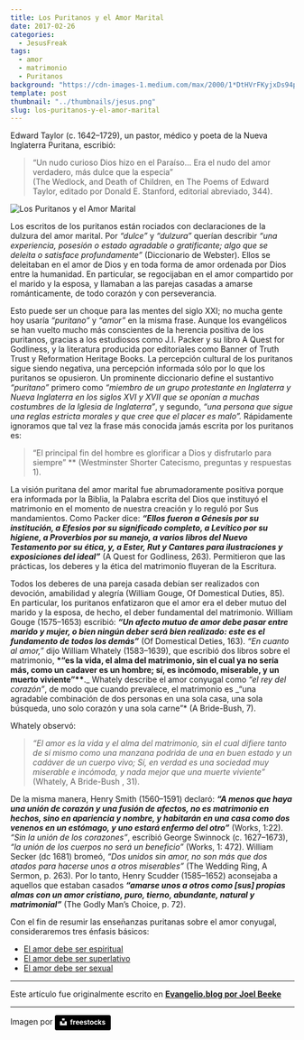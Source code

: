 ```yaml
---
title: Los Puritanos y el Amor Marital
date: 2017-02-26
categories:
  - JesusFreak
tags:
  - amor
  - matrimonio
  - Puritanos
background: "https://cdn-images-1.medium.com/max/2000/1*DtHVrFKyjxDs94pd7TYNoQ.png"
template: post
thumbnail: "../thumbnails/jesus.png"
slug: los-puritanos-y-el-amor-marital
---
```


Edward Taylor (c. 1642–1729), un pastor, médico y poeta de la Nueva Inglaterra Puritana, escribió:

> “Un nudo curioso Dios hizo en el Paraíso... Era el nudo del amor verdadero, más dulce que la especia” <br> (The Wedlock, and Death of Children, en The Poems of Edward Taylor, editado por Donald E. Stanford, editorial abreviado, 344).

![Los Puritanos y el Amor Marital](https://i.imgur.com/aifY6EI.jpg)

Los escritos de los puritanos están rociados con declaraciones de la dulzura del amor marital. Por _“dulce”_ y _“dulzura”_ querían describir _“una experiencia, posesión o estado agradable o gratificante; algo que se deleita o satisface profundamente”_ (Diccionario de Webster). Ellos se deleitaban en el amor de Dios y en toda forma de amor ordenada por Dios entre la humanidad. En particular, se regocijaban en el amor compartido por el marido y la esposa, y llamaban a las parejas casadas a amarse románticamente, de todo corazón y con perseverancia.

Esto puede ser un choque para las mentes del siglo XXI; no mucha gente hoy usaría _“puritano”_ y _“amor”_ en la misma frase. Aunque los evangélicos se han vuelto mucho más conscientes de la herencia positiva de los puritanos, gracias a los estudiosos como J.I. Packer y su libro A Quest for Godliness, y la literatura producida por editoriales como Banner of Truth Trust y Reformation Heritage Books. La percepción cultural de los puritanos sigue siendo negativa, una percepción informada sólo por lo que los puritanos se opusieron. Un prominente diccionario define el sustantivo _“puritano”_ primero como _“miembro de un grupo protestante en Inglaterra y Nueva Inglaterra en los siglos XVI y XVII que se oponían a muchas costumbres de la Iglesia de Inglaterra”_, y segundo, _“una persona que sigue una reglas estricta morales y que cree que el placer es malo”._ Rápidamente ignoramos que tal vez la frase más conocida jamás escrita por los puritanos es:

> “El principal fin del hombre es glorificar a Dios y disfrutarlo para siempre” \*\* (Westminster Shorter Catecismo, preguntas y respuestas 1).

La visión puritana del amor marital fue abrumadoramente positiva porque era informada por la Biblia, la Palabra escrita del Dios que instituyó el matrimonio en el momento de nuestra creación y lo reguló por Sus mandamientos. Como Packer dice: **_“Ellos fueron a Génesis por su institución, a Efesios por su significado completo, a Levítico por su higiene, a Proverbios por su manejo, a varios libros del Nuevo Testamento por su ética, y, a Ester, Rut y Cantares para ilustraciones y exposiciones del ideal”_** (A Quest for Godliness, 263). Permitieron que las prácticas, los deberes y la ética del matrimonio fluyeran de la Escritura.

Todos los deberes de una pareja casada debían ser realizados con devoción, amabilidad y alegría (William Gouge, Of Domestical Duties, 85). En particular, los puritanos enfatizaron que el amor era el deber mutuo del marido y la esposa, de hecho, el deber fundamental del matrimonio. William Gouge (1575–1653) escribió: **_“Un afecto mutuo de amor debe pasar entre marido y mujer, o bien ningún deber será bien realizado: este es el fundamento de todos los demás”_** (Of Domestical Deties, 163). _“En cuanto al amor,”_ dijo William Whately (1583–1639), que escribió dos libros sobre el matrimonio, **\*“es la vida, el alma del matrimonio, sin el cual ya no sería más, como un cadaver es un hombre; sí, es incómodo, miserable, y un muerto viviente”\*\***._ Whately describe el amor conyugal como _“el rey del corazón”_, de modo que cuando prevalece, el matrimonio es _“una agradable combinación de dos personas en una sola casa, una sola búsqueda, uno solo corazón y una sola carne”\* (A Bride-Bush, 7).

Whately observó:

> _“El amor es la vida y el alma del matrimonio, sin el cual difiere tanto de sí mismo como una manzana podrida de una en buen estado y un cadáver de un cuerpo vivo; Sí, en verdad es una sociedad muy miserable e incómoda, y nada mejor que una muerte viviente”_ (Whately, A Bride-Bush , 31).

De la misma manera, Henry Smith (1560–1591) declaró: **_“A menos que haya una unión de corazón y una fusión de afectos, no es matrimonio en hechos, sino en apariencia y nombre, y habitarán en una casa como dos venenos en un estómago, y uno estará enfermo del otro”_** (Works, 1:22). _“Sin la unión de los corazones”_, escribió George Swinnock (c. 1627–1673), _“la unión de los cuerpos no será un beneficio”_ (Works, 1: 472). William Secker (dc 1681) bromeó, _“Dos unidos sin amor, no son más que dos atados para hacerse unos a otros miserables”_ (The Wedding Ring, A Sermon, p. 263). Por lo tanto, Henry Scudder (1585–1652) aconsejaba a aquellos que estaban casados **_“amarse unos a otros como \[sus\] propias almas con un amor cristiano, puro, tierno, abundante, natural y matrimonial”_** (The Godly Man’s Choice, p. 72).

Con el fin de resumir las enseñanzas puritanas sobre el amor conyugal, consideraremos tres énfasis básicos:

- [El amor debe ser espiritual](https://lavaldi.com/el-amor-marital-debe-ser-espiritual)
- [El amor debe ser superlativo](https://lavaldi.com/el-amor-marital-debe-ser-superlativo)
- [El amor debe ser sexual](https://lavaldi.com/el-amor-marital-debe-se-sexual)

---

Este artículo fue originalmente escrito en **[Evangelio.blog por Joel Beeke](https://evangelio.blog/2017/02/13/los-puritanos-y-el-amor-marital-introduccin/)**

---

Imagen por <a style="background-color:black;color:white;text-decoration:none;padding:4px 6px;font-family:-apple-system, BlinkMacSystemFont, &quot;San Francisco&quot;, &quot;Helvetica Neue&quot;, Helvetica, Ubuntu, Roboto, Noto, &quot;Segoe UI&quot;, Arial, sans-serif;font-size:12px;font-weight:bold;line-height:1.2;display:inline-block;border-radius:3px" href="https://unsplash.com/@freestocks?utm_medium=referral&amp;utm_campaign=photographer-credit&amp;utm_content=creditBadge" target="_blank" rel="noopener noreferrer" title="Download free do whatever you want high-resolution photos from freestocks"><span style="display:inline-block;padding:2px 3px"><svg xmlns="http://www.w3.org/2000/svg" style="height:12px;width:auto;position:relative;vertical-align:middle;top:-2px;fill:white" viewBox="0 0 32 32"><title>unsplash-logo</title><path d="M10 9V0h12v9H10zm12 5h10v18H0V14h10v9h12v-9z"></path></svg></span><span style="display:inline-block;padding:2px 3px">freestocks</span></a>
